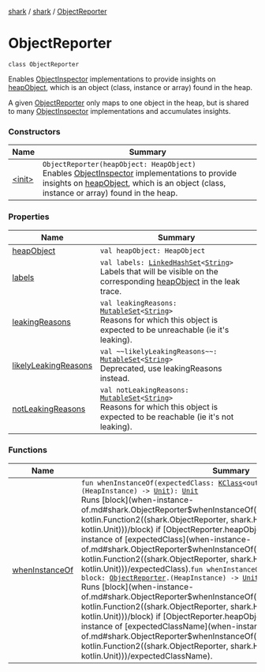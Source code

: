 [shark](../../index.md) / [shark](../index.md) / [ObjectReporter](./index.md)

# ObjectReporter

`class ObjectReporter`

Enables [ObjectInspector](../-object-inspector/index.md) implementations to provide insights on [heapObject](heap-object.md), which is
an object (class, instance or array) found in the heap.

A given [ObjectReporter](./index.md) only maps to one object in the heap, but is shared to many
[ObjectInspector](../-object-inspector/index.md) implementations and accumulates insights.

### Constructors

| Name | Summary |
|---|---|
| [&lt;init&gt;](-init-.md) | `ObjectReporter(heapObject: HeapObject)`<br>Enables [ObjectInspector](../-object-inspector/index.md) implementations to provide insights on [heapObject](heap-object.md), which is an object (class, instance or array) found in the heap. |

### Properties

| Name | Summary |
|---|---|
| [heapObject](heap-object.md) | `val heapObject: HeapObject` |
| [labels](labels.md) | `val labels: `[`LinkedHashSet`](https://kotlinlang.org/api/latest/jvm/stdlib/kotlin.collections/-linked-hash-set/index.html)`<`[`String`](https://kotlinlang.org/api/latest/jvm/stdlib/kotlin/-string/index.html)`>`<br>Labels that will be visible on the corresponding [heapObject](heap-object.md) in the leak trace. |
| [leakingReasons](leaking-reasons.md) | `val leakingReasons: `[`MutableSet`](https://kotlinlang.org/api/latest/jvm/stdlib/kotlin.collections/-mutable-set/index.html)`<`[`String`](https://kotlinlang.org/api/latest/jvm/stdlib/kotlin/-string/index.html)`>`<br>Reasons for which this object is expected to be unreachable (ie it's leaking). |
| [likelyLeakingReasons](likely-leaking-reasons.md) | `val ~~likelyLeakingReasons~~: `[`MutableSet`](https://kotlinlang.org/api/latest/jvm/stdlib/kotlin.collections/-mutable-set/index.html)`<`[`String`](https://kotlinlang.org/api/latest/jvm/stdlib/kotlin/-string/index.html)`>`<br>Deprecated, use leakingReasons instead. |
| [notLeakingReasons](not-leaking-reasons.md) | `val notLeakingReasons: `[`MutableSet`](https://kotlinlang.org/api/latest/jvm/stdlib/kotlin.collections/-mutable-set/index.html)`<`[`String`](https://kotlinlang.org/api/latest/jvm/stdlib/kotlin/-string/index.html)`>`<br>Reasons for which this object is expected to be reachable (ie it's not leaking). |

### Functions

| Name | Summary |
|---|---|
| [whenInstanceOf](when-instance-of.md) | `fun whenInstanceOf(expectedClass: `[`KClass`](https://kotlinlang.org/api/latest/jvm/stdlib/kotlin.reflect/-k-class/index.html)`<out `[`Any`](https://kotlinlang.org/api/latest/jvm/stdlib/kotlin/-any/index.html)`>, block: `[`ObjectReporter`](./index.md)`.(HeapInstance) -> `[`Unit`](https://kotlinlang.org/api/latest/jvm/stdlib/kotlin/-unit/index.html)`): `[`Unit`](https://kotlinlang.org/api/latest/jvm/stdlib/kotlin/-unit/index.html)<br>Runs [block](when-instance-of.md#shark.ObjectReporter$whenInstanceOf(kotlin.reflect.KClass((kotlin.Any)), kotlin.Function2((shark.ObjectReporter, shark.HeapObject.HeapInstance, kotlin.Unit)))/block) if [ObjectReporter.heapObject](heap-object.md) is an instance of [expectedClass](when-instance-of.md#shark.ObjectReporter$whenInstanceOf(kotlin.reflect.KClass((kotlin.Any)), kotlin.Function2((shark.ObjectReporter, shark.HeapObject.HeapInstance, kotlin.Unit)))/expectedClass).`fun whenInstanceOf(expectedClassName: `[`String`](https://kotlinlang.org/api/latest/jvm/stdlib/kotlin/-string/index.html)`, block: `[`ObjectReporter`](./index.md)`.(HeapInstance) -> `[`Unit`](https://kotlinlang.org/api/latest/jvm/stdlib/kotlin/-unit/index.html)`): `[`Unit`](https://kotlinlang.org/api/latest/jvm/stdlib/kotlin/-unit/index.html)<br>Runs [block](when-instance-of.md#shark.ObjectReporter$whenInstanceOf(kotlin.String, kotlin.Function2((shark.ObjectReporter, shark.HeapObject.HeapInstance, kotlin.Unit)))/block) if [ObjectReporter.heapObject](heap-object.md) is an instance of [expectedClassName](when-instance-of.md#shark.ObjectReporter$whenInstanceOf(kotlin.String, kotlin.Function2((shark.ObjectReporter, shark.HeapObject.HeapInstance, kotlin.Unit)))/expectedClassName). |
